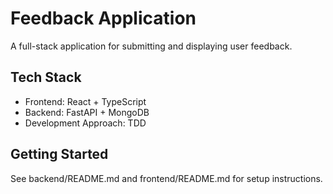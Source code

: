 # Feedback Application
A full-stack application for submitting and displaying user feedback.

## Tech Stack
- Frontend: React + TypeScript
- Backend: FastAPI + MongoDB
- Development Approach: TDD

## Getting Started
See backend/README.md and frontend/README.md for setup instructions.

